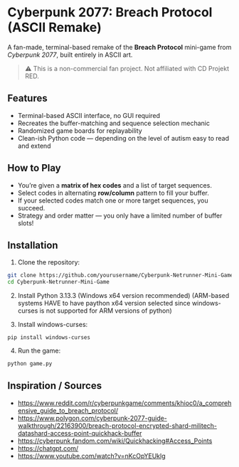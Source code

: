 # Cyberpunk 2077: Breach Protocol (ASCII Remake)
A fan-made, terminal-based remake of the **Breach Protocol** mini-game from *Cyberpunk 2077*, built entirely in ASCII art.

> ⚠️ This is a non-commercial fan project. Not affiliated with CD Projekt RED.


## Features
- Terminal-based ASCII interface, no GUI required
- Recreates the buffer-matching and sequence selection mechanic
- Randomized game boards for replayability
- Clean-ish Python code — depending on the level of autism easy to read and extend


## How to Play
- You’re given a **matrix of hex codes** and a list of target sequences.
- Select codes in alternating **row/column** pattern to fill your buffer.
- If your selected codes match one or more target sequences, you succeed.
- Strategy and order matter — you only have a limited number of buffer slots!


## Installation
1. Clone the repository:
```bash
git clone https://github.com/yourusername/Cyberpunk-Netrunner-Mini-Game.git
cd Cyberpunk-Netrunner-Mini-Game
```

2. Install Python 3.13.3 (Windows x64 version recommended)
    (ARM-based systems HAVE to have paython x64 version selected since windows-curses is not supported for ARM versions of python)

3. Install windows-curses:
```console
pip install windows-curses
```

4. Run the game:
```bash
python game.py
```


## Inspiration / Sources
- https://www.reddit.com/r/cyberpunkgame/comments/khioc0/a_comprehensive_guide_to_breach_protocol/
- https://www.polygon.com/cyberpunk-2077-guide-walkthrough/22163900/breach-protocol-encrypted-shard-militech-datashard-access-point-quickhack-buffer
- https://cyberpunk.fandom.com/wiki/Quickhacking#Access_Points
- https://chatgpt.com/
- https://www.youtube.com/watch?v=nKcOpYEUklg
